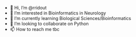 - 👋 Hi, I’m @rridout
- 👀 I’m interested in Bioinformatics in Neurology
- 🌱 I’m currently learning Biological Sciences/Bioinformatics
- 💞️ I’m looking to collaborate on Python
- 📫 How to reach me tbc

<!---
rridout/rridout is a ✨ special ✨ repository because its `README.md` (this file) appears on your GitHub profile.
You can click the Preview link to take a look at your changes.
--->
